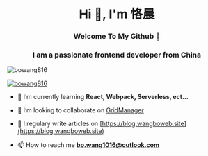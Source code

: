 
<h1 align="center">Hi 👋, I'm 恪晨</h1> 

<h3 align="center"> Welcome To My Github 👋  </h3>

<h3 align="center">I am a passionate frontend developer from China</h3>

<p align="left"> <img src="https://komarev.com/ghpvc/?username=bowang816&label=Profile%20views&color=0e75b6&style=flat" alt="bowang816" /> </p>

<p align="left"> <a href="https://github.com/BoWang816"><img src="https://github-profile-trophy.vercel.app/?username=bowang816" alt="bowang816" /></a> </p>

- 🌱 I’m currently learning **React, Webpack, Serverless, ect...**

- 👯 I’m looking to collaborate on [GridManager](https://github.com/baukh789/GridManager)

- 📝 I regulary write articles on [https://blog.wangboweb.site](https://blog.wangboweb.site)

- 📫 How to reach me **bo.wang1016@outlook.com**
